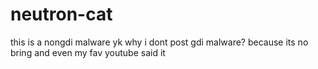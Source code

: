 # neutron-cat
this is a nongdi malware yk why i dont post gdi malware? because its no bring and even my fav youtube said it
